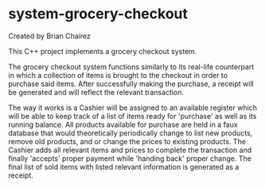 # system-grocery-checkout

Created by Brian Chairez

This C++ project implements a grocery checkout system.

The grocery checkout system functions similarly to its real-life counterpart in which a collection of items is brought to the checkout in order to purchase said items. 
After successfully making the purchase, a receipt will be generated and will reflect the relevant transaction.

The way it works is a Cashier will be assigned to an available register which will be able to keep track of a list of items ready for 'purchase' as well as its running balance.
All products available for purchase are held in a faux database that would theoretically periodically change to list new products, remove old products, and or change the prices to existing products. 
The Cashier adds all relevant items and prices to complete the transaction and finally 'accepts' proper payment while 'handing back' proper change. 
The final list of sold items with listed relevant information is generated as a receipt.
